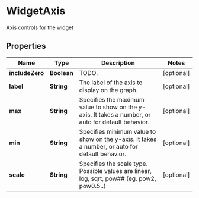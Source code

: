

# WidgetAxis

Axis controls for the widget
## Properties

Name | Type | Description | Notes
------------ | ------------- | ------------- | -------------
**includeZero** | **Boolean** | TODO. |  [optional]
**label** | **String** | The label of the axis to display on the graph. |  [optional]
**max** | **String** | Specifies the maximum value to show on the y-axis. It takes a number, or auto for default behavior. |  [optional]
**min** | **String** | Specifies minimum value to show on the y-axis. It takes a number, or auto for default behavior. |  [optional]
**scale** | **String** | Specifies the scale type. Possible values are linear, log, sqrt, pow## (eg. pow2, pow0.5..) |  [optional]



